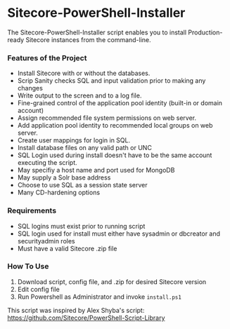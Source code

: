 Sitecore-PowerShell-Installer
=============================
The Sitecore-PowerShell-Installer script enables you to install Production-ready Sitecore instances from the command-line.

### Features of the Project
- Install Sitecore with or without the databases.
- Scrip Sanity checks SQL and input validation prior to making any changes
- Write output to the screen and to a log file.
- Fine-grained control of the application pool identity (built-in or domain account)
- Assign recommended file system permissions on web server.
- Add application pool identity to recommended local groups on web server.
- Create user mappings for login in SQL.
- Install database files on any valid path or UNC
- SQL Login used during install doesn't have to be the same account executing the script.
- May specifiy a host name and port used for MongoDB
- May supply a Solr base address
- Choose to use SQL as a session state server
- Many CD-hardening options

### Requirements
- SQL logins must exist prior to running script
- SQL login used for install must either have sysadmin or dbcreator and securityadmin roles
- Must have a valid Sitecore .zip file

### How To Use
1. Download script, config file, and .zip for desired Sitecore version
2. Edit config file
3. Run Powershell as Administrator and invoke ```install.ps1```

This script was inspired by Alex Shyba's script: https://github.com/Sitecore/PowerShell-Script-Library
